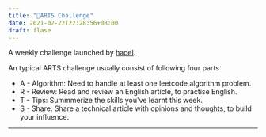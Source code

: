 ```yaml
---
title: "🚀ARTS Challenge"
date: 2021-02-22T22:28:56+08:00
draft: flase
---
```


A weekly challenge launched by [haoel](https://github.com/haoel).

An typical ARTS challenge usually consist of following four parts

* A - Algorithm: Need to handle at least one leetcode algorithm problem.
* R - Review: Read and review an English article, to practise English.
* T - Tips: Summmerize the skills you've learnt this week.
* S - Share: Share a technical article with opinions and thoughts, to build your influence.

--- 



